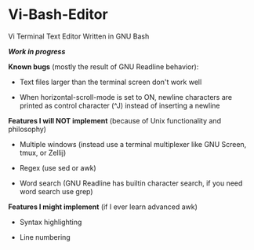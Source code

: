 # Vi-Bash-Editor
Vi Terminal Text Editor Written in GNU Bash


***Work in progress***



**Known bugs** (mostly the result of GNU Readline behavior):

- Text files larger than the terminal screen don't work well

- When horizontal-scroll-mode is set to ON, newline characters are printed as control character (^J) instead of inserting a newline


**Features I will NOT implement** (because of Unix functionality and philosophy)

- Multiple windows (instead use a terminal multiplexer like GNU Screen, tmux, or Zellij)

- Regex (use sed or awk)

- Word search (GNU Readline has builtin character search, if you need word search use grep)


**Features I might implement** (if I ever learn advanced awk)

- Syntax highlighting

- Line numbering
